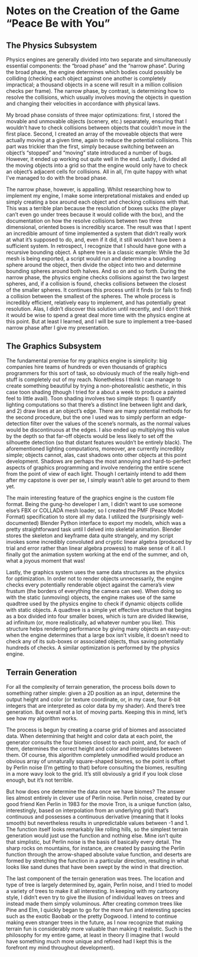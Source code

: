 # Notes on the Creation of the Game “Peace Be with You”


## The Physics Subsystem

Physics engines are generally divided into two separate and simultaneously essential components: the “broad phase” and the “narrow phase”. During the broad phase, the engine determines which bodies could possibly be colliding (checking each object against one another is completely impractical; a thousand objects in a scene will result in a million collision checks per frame). The narrow phase, by contrast, is determining how to resolve the collisions, which usually involves moving the objects in question and changing their velocities in accordance with physical laws.

My broad phase consists of three major optimizations: first, I stored the movable and unmovable objects (scenery, etc.) separately, ensuring that I wouldn’t have to check collisions between objects that couldn’t move in the first place. Second, I created an array of the moveable objects that were actually moving at a given time, again to reduce the potential collisions. This part was trickier than the first, simply because switching between an object’s “stopped” and “moving” state introduced a number of bugs. However, it ended up working out quite well in the end. Lastly, I divided all the moving objects into a grid so that the engine would only have to check an object’s adjacent cells for collisions. All in all, I’m quite happy with what I’ve managed to do with the broad phase.

The narrow phase, however, is appalling. Whilst researching how to implement my engine, I make some interpretational mistakes and ended up simply creating a box around each object and checking collisions with that. This was a terrible plan because the resolution of boxes sucks (the player can’t even go under trees because it would collide with the box), and the documentation on how the resolve collisions between two three dimensional, oriented boxes is incredibly scarce. The result was that I spent an incredible amount of time implemented a system that didn’t really work at what it’s supposed to do, and, even if it did, it still wouldn’t have been a sufficient system. In retrospect, I recognize that I should have gone with a recursive bounding object. A sphere tree is a classic example: While the 3d mesh is being exported, a script would run and determine a bounding sphere around the object, then divide the object into two and determine bounding spheres around both halves. And so on and so forth. During the narrow phase, the physics engine checks collisions against the two largest spheres, and, if a collision is found, checks collisions between the closest of the smaller spheres. It continues this process until it finds (or fails to find) a collision between the smallest of the spheres. The whole process is incredibly efficient, relatively easy to implement, and has potentially great resolution. Alas, I didn’t  discover this solution until recently, and I don’t think it would be wise to spend a great deal more time with the physics engine at this point. But at least I learned, and I will be sure to implement a tree-based narrow phase after I give my presentation.

## The Graphics Subsystem

The fundamental premise for my graphics engine is simplicity: big companies hire teams of hundreds or even thousands of graphics programmers for this sort of task, so obviously much of the really high-end stuff is completely out of my reach. Nonetheless I think I can manage to create something beautiful by trying a non-photorealistic aesthetic, in this case toon shading (though I tried for a about a week to produce a painted feel to little avail). Toon shading involves two simple steps: 1) quantify lighting computations so that there’s a distinct line between light and dark, and 2) draw lines at an object’s edge. There are many potential methods for the second procedure, but the one I used was to simply perform an edge-detection filter over the values of the scene’s normals, as the normal values would be discontinuous at the edges. I also ended up multiplying this value by the depth so that far-off objects would be less likely to set off the silhouette detection (so that distant features wouldn’t be entirely black). The aforementioned lighting computations, moreover, are currently incredibly simple; objects cannot, alas, cast shadows onto other objects at this point development. Shadows are perhaps the most annoying and hard-to-perfect aspects of graphics programming and involve rendering the entire scene from the point of view of each light. Though I certainly intend to add them after my capstone is over per se, I simply wasn’t able to get around to them yet.

The main interesting feature of the graphics engine is the custom file format. Being the gung-ho developer I am, I didn’t want to use someone else’s FBX or COLLADA mesh loader, so I created the PMF (Peace Model Format) specification to store all my data. I utilized the (surprisingly well-documented) Blender Python interface to export my models, which was a pretty straightforward task until I delved into skeletal animation. Blender stores the skeleton and keyframe data quite strangely, and my script invokes some incredibly convoluted and cryptic linear algebra (produced by trial and error rather than linear algebra prowess) to make sense of it all. I finally got the animation system working at the end of the summer, and oh, what a joyous moment that was!

Lastly, the graphics system uses the same data structures as the physics for optimization. In order not to render objects unnecessarily, the engine checks every potentially renderable object against the camera’s view frustum (the borders of everything the camera can see). When doing so with the static (unmoving) objects, the engine makes use of the same quadtree used by the physics engine to check if dynamic objects collide with static objects. A quadtree is a simple yet effective structure that begins as a box divided into four smaller boxes, which is turn are divided likewise, ad infinitum (or, more realistically, ad whatever number you like). This structure helps rendering performance by giving many objects an easy-out: when the engine determines that a large box isn’t visible, it doesn’t need to check any of its sub-boxes or associated objects, thus saving potentially hundreds of checks. A similar optimization is performed by the physics engine.

## Terrain Generation

For all the complexity of terrain generation, the process boils down to something rather simple: given a 2D position as an input, determine the output height and color (or texture coordinate, or, in my case, four 8-bit integers that are interpreted as color data by my shader). And there’s tree generation. But overall not a lot of moving parts. Keeping this in mind, let’s see how my algorithm works.

The process is begun by creating a coarse grid of biomes and associated data. When determining that height and color data at each point, the generator consults the four biomes closest to each point, and, for each of them, determines the correct height and color and interpolates between them. Of course, this algorithm completely unmodified would produce an obvious array of unnaturally square-shaped biomes, so the point is offset by Perlin noise (I’m getting to that) before consulting the biomes, resulting in a more wavy look to the grid. It’s still obviously a grid if you look close enough, but it’s not terrible.

But how does one determine the data once we have biomes? The answer lies almost entirely in clever use of Perlin noise. Perlin noise, created by our good friend Ken Perlin in 1983 for the movie Tron, is a unique function (also, interestingly, based on interpolation from an underlying grid) that’s continuous and possesses a continuous derivative (meaning that it looks smooth) but nevertheless results in unpredictable values between -1 and 1. The function itself looks remarkably like rolling hills, so the simplest terrain generation would just use the function and nothing else. Mine isn’t quite that simplistic, but Perlin noise is the basis of basically every detail. The sharp rocks on mountains, for instance, are created by passing the Perlin function through the arrow-shaped absolute value function, and deserts are formed by stretching the function in a particular direction, resulting in what looks like sand dunes that have been swept by the wind in that direction.

The last component of the terrain generation was trees. The location and type of tree is largely determined by, again, Perlin noise, and I tried to model a variety of trees to make it all interesting. In keeping with my cartoony style, I didn’t even try to give the illusion of individual leaves on trees and instead made them simply voluminous. After creating common trees like Pine and Elm, I quickly began to go for the more fun and interesting species such as the exotic Baobab or the pretty Dogwood. I intend to continue making even stranger trees in the future, as I now recognize that making terrain fun is considerably more valuable than making it realistic. Such is the philosophy for my entire game, at least in theory (I imagine that I would have something much more unique and refined had I kept this is the forefront my mind throughout development).
